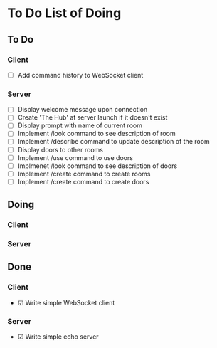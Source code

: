 # To Do List of Doing

## To Do

### Client

- ☐ Add command history to WebSocket client

### Server

- ☐ Display welcome message upon connection
- ☐ Create 'The Hub' at server launch if it doesn't exist
- ☐ Display prompt with name of current room
- ☐ Implement /look command to see description of room
- ☐ Implement /describe command to update description of the room
- ☐ Display doors to other rooms
- ☐ Implement /use command to use doors
- ☐ Implmenet /look command to see description of doors
- ☐ Implement /create command to create rooms
- ☐ Implement /create command to create doors

## Doing

### Client

### Server

## Done

### Client

- ☑︎ Write simple WebSocket client

### Server

- ☑︎ Write simple echo server
